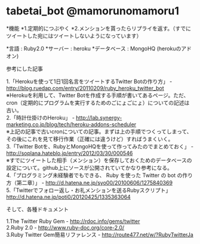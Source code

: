 tabetai_bot @mamorunomamoru1
=========

*機能
*1.定期的につぶやく
*2.メンションを貰ったらリプライを返す。（すでにツイートした宛にはツイートしないようになっています）

*言語 : Ruby2.0
*サーバー : heroku
*データベース : MongoHQ (herokuのアドオン)

参考にした記事

1.「Herokuを使って1日1回名言をツイートするTwitter Botの作り方」 - http://blog.ruedap.com/entry/20110209/ruby_heroku_twitter_bot  
※Herokuを利用して、Twitter Botを作成する手順が書いてあるページ。ただ、cron（定期的にプログラムを実行するためのごにょごにょ）についての記述は古い。  
2.「時計仕掛けのHeroku」 - http://lab.synergy-marketing.co.jp/blog/tech/heroku-addons-scheduler  
※上記の記事で古いcronについての記事。まずは上の手順でつくってしまって、その後にこれを見て移行作業（正確には違うけど）すればうまくいく。  
3.「Twitter Botを、RubyとMongoHQを使って作ってみたのでまとめておく」 - http://soplana.hateblo.jp/entry/2012/03/30/000546  
※すでにツイートした相手（メンション）を保存しておくためのデータベースの設定について。github上にソースが公開されていてかなり参考になる。  
4.「プログラミング未経験者でもできる、 Ruby を使った Twitter の bot の作り方（第二章）」 - http://d.hatena.ne.jp/syo00/20100606/1275840369  
5.「Twitterでフォロー返し・お礼メンションを送るRubyスクリプト」http://d.hatena.ne.jp/poti0/20120425/1335363064  

そして、各種ドキュメント

1.The Twitter Ruby Gem - http://rdoc.info/gems/twitter  
2.Ruby 2.0 - http://www.ruby-doc.org/core-2.0/  
3.Ruby Twitter Gem簡易リファレンス - http://route477.net/w/?RubyTwitterJa  
